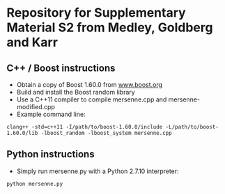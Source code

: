 # Repository for Supplementary Material S2 from Medley, Goldberg and Karr

## C++ / Boost instructions

* Obtain a copy of Boost 1.60.0 from www.boost.org
* Build and install the Boost random library
* Use a C++11 compiler to compile mersenne.cpp and mersenne-modified.cpp
* Example command line:
```
clang++ -std=c++11 -I/path/to/boost-1.60.0/include -L/path/to/boost-1.60.0/lib -lboost_random -lboost_system mersenne.cpp
```

## Python instructions

* Simply run mersenne.py with a Python 2.7.10 interpreter:
```
python mersenne.py
```
